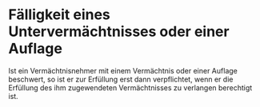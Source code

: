 # Fälligkeit eines Untervermächtnisses oder einer Auflage

Ist ein Vermächtnisnehmer mit einem Vermächtnis oder einer Auflage beschwert, so ist er zur Erfüllung erst dann verpflichtet, wenn er die Erfüllung des ihm zugewendeten Vermächtnisses zu verlangen berechtigt ist. 

